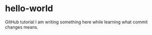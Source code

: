 # hello-world
GitHub tutorial
I am writing something here while learning what commit changes means.
